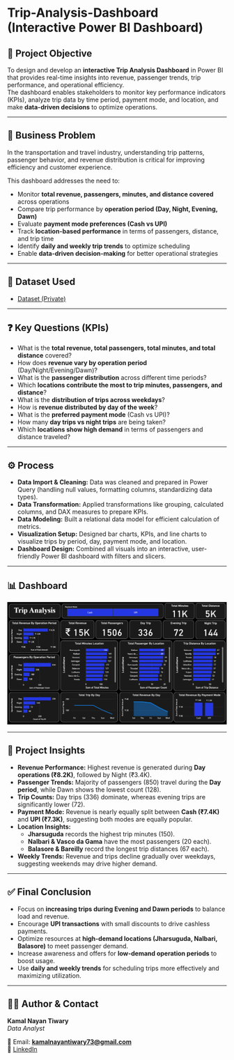 # Trip-Analysis-Dashboard (Interactive Power BI Dashboard)

## 📌 Project Objective  
To design and develop an **interactive Trip Analysis Dashboard** in Power BI that provides real-time insights into revenue, passenger trends, trip performance, and operational efficiency.  
The dashboard enables stakeholders to monitor key performance indicators (KPIs), analyze trip data by time period, payment mode, and location, and make **data-driven decisions** to optimize operations.  

---

## 🚨 Business Problem  
In the transportation and travel industry, understanding trip patterns, passenger behavior, and revenue distribution is critical for improving efficiency and customer experience.  

This dashboard addresses the need to:  
- Monitor **total revenue, passengers, minutes, and distance covered** across operations  
- Compare trip performance by **operation period (Day, Night, Evening, Dawn)**  
- Evaluate **payment mode preferences (Cash vs UPI)**  
- Track **location-based performance** in terms of passengers, distance, and trip time  
- Identify **daily and weekly trip trends** to optimize scheduling  
- Enable **data-driven decision-making** for better operational strategies  

---

## 📂 Dataset Used  
- [Dataset (Private)](#)  

---

## ❓ Key Questions (KPIs)  
- What is the **total revenue, total passengers, total minutes, and total distance** covered?  
- How does **revenue vary by operation period** (Day/Night/Evening/Dawn)?  
- What is the **passenger distribution** across different time periods?  
- Which **locations contribute the most to trip minutes, passengers, and distance**?  
- What is the **distribution of trips across weekdays**?  
- How is **revenue distributed by day of the week**?  
- What is the **preferred payment mode** (Cash vs UPI)?  
- How many **day trips vs night trips** are being taken?  
- Which **locations show high demand** in terms of passengers and distance traveled?  

---

## ⚙️ Process  
- **Data Import & Cleaning:** Data was cleaned and prepared in Power Query (handling null values, formatting columns, standardizing data types).  
- **Data Transformation:** Applied transformations like grouping, calculated columns, and DAX measures to prepare KPIs.  
- **Data Modeling:** Built a relational data model for efficient calculation of metrics.  
- **Visualization Setup:** Designed bar charts, KPIs, and line charts to visualize trips by period, day, payment mode, and location.  
- **Dashboard Design:** Combined all visuals into an interactive, user-friendly Power BI dashboard with filters and slicers.  

---

## 📊 Dashboard  

![Overview](Overview.png)  

---

## 🔎 Project Insights  
- **Revenue Performance:** Highest revenue is generated during **Day operations (₹8.2K)**, followed by Night (₹3.4K).  
- **Passenger Trends:** Majority of passengers (850) travel during the **Day period**, while Dawn shows the lowest count (128).  
- **Trip Counts:** Day trips (336) dominate, whereas evening trips are significantly lower (72).  
- **Payment Mode:** Revenue is nearly equally split between **Cash (₹7.4K)** and **UPI (₹7.3K)**, suggesting both modes are equally popular.  
- **Location Insights:**  
  - **Jharsuguda** records the highest trip minutes (150).  
  - **Nalbari & Vasco da Gama** have the most passengers (20 each).  
  - **Balasore & Bareilly** record the longest trip distances (67 each).  
- **Weekly Trends:** Revenue and trips decline gradually over weekdays, suggesting weekends may drive higher demand.  

---

## ✅ Final Conclusion  
- Focus on **increasing trips during Evening and Dawn periods** to balance load and revenue.  
- Encourage **UPI transactions** with small discounts to drive cashless payments.  
- Optimize resources at **high-demand locations (Jharsuguda, Nalbari, Balasore)** to meet passenger demand.  
- Increase awareness and offers for **low-demand operation periods** to boost usage.  
- Use **daily and weekly trends** for scheduling trips more effectively and maximizing utilization.  

---


## 👨‍💻 Author & Contact  
**Kamal Nayan Tiwary**  
*Data Analyst*  

📧 Email: **kamalnayantiwary73@gmail.com**  
🔗 [LinkedIn](https://www.linkedin.com/in/kamal-nayan-tiwary-2022-2026-/)  
